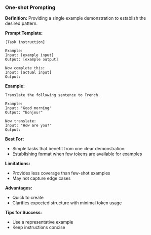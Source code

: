 ### One-shot Prompting

**Definition:** Providing a single example demonstration to establish the desired pattern.

**Prompt Template:**
```
[Task instruction]

Example:
Input: [example input]
Output: [example output]

Now complete this:
Input: [actual input]
Output:
```

**Example:**
```
Translate the following sentence to French.

Example:
Input: "Good morning"
Output: "Bonjour"

Now translate:
Input: "How are you?"
Output:
```

**Best For:**
- Simple tasks that benefit from one clear demonstration
- Establishing format when few tokens are available for examples

**Limitations:**
- Provides less coverage than few-shot examples
- May not capture edge cases

**Advantages:**
- Quick to create
- Clarifies expected structure with minimal token usage

**Tips for Success:**
- Use a representative example
- Keep instructions concise
